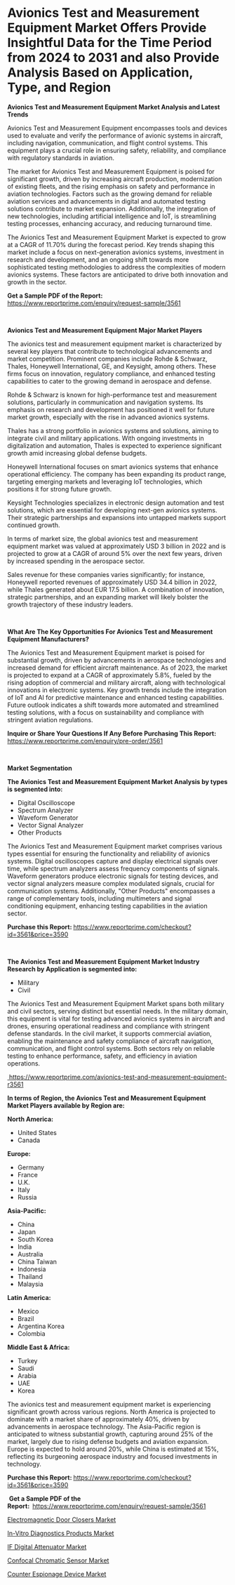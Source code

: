 <p><h1>Avionics Test and Measurement Equipment Market Offers Provide Insightful Data for the Time Period from 2024 to 2031 and also Provide Analysis Based on Application, Type, and Region</h1></p><p><strong>Avionics Test and Measurement Equipment Market Analysis and Latest Trends</strong></p>
<p><p>Avionics Test and Measurement Equipment encompasses tools and devices used to evaluate and verify the performance of avionic systems in aircraft, including navigation, communication, and flight control systems. This equipment plays a crucial role in ensuring safety, reliability, and compliance with regulatory standards in aviation.</p><p>The market for Avionics Test and Measurement Equipment is poised for significant growth, driven by increasing aircraft production, modernization of existing fleets, and the rising emphasis on safety and performance in aviation technologies. Factors such as the growing demand for reliable aviation services and advancements in digital and automated testing solutions contribute to market expansion. Additionally, the integration of new technologies, including artificial intelligence and IoT, is streamlining testing processes, enhancing accuracy, and reducing turnaround time.</p><p>The Avionics Test and Measurement Equipment Market is expected to grow at a CAGR of 11.70% during the forecast period. Key trends shaping this market include a focus on next-generation avionics systems, investment in research and development, and an ongoing shift towards more sophisticated testing methodologies to address the complexities of modern avionics systems. These factors are anticipated to drive both innovation and growth in the sector.</p></p>
<p><strong>Get a Sample PDF of the Report:&nbsp;</strong> <a href="https://www.reportprime.com/enquiry/request-sample/3561?utm_campaign=115&utm_medium=2&utm_source=Github&utm_content=ia&utm_term=27112024&utm_id=avionics-test-and-measurement-equipment">https://www.reportprime.com/enquiry/request-sample/3561</a></p>
<p>&nbsp;</p>
<p><strong>Avionics Test and Measurement Equipment Major Market Players</strong></p>
<p><p>The avionics test and measurement equipment market is characterized by several key players that contribute to technological advancements and market competition. Prominent companies include Rohde & Schwarz, Thales, Honeywell International, GE, and Keysight, among others. These firms focus on innovation, regulatory compliance, and enhanced testing capabilities to cater to the growing demand in aerospace and defense.</p><p>Rohde & Schwarz is known for high-performance test and measurement solutions, particularly in communication and navigation systems. Its emphasis on research and development has positioned it well for future market growth, especially with the rise in advanced avionics systems.</p><p>Thales has a strong portfolio in avionics systems and solutions, aiming to integrate civil and military applications. With ongoing investments in digitalization and automation, Thales is expected to experience significant growth amid increasing global defense budgets.</p><p>Honeywell International focuses on smart avionics systems that enhance operational efficiency. The company has been expanding its product range, targeting emerging markets and leveraging IoT technologies, which positions it for strong future growth.</p><p>Keysight Technologies specializes in electronic design automation and test solutions, which are essential for developing next-gen avionics systems. Their strategic partnerships and expansions into untapped markets support continued growth.</p><p>In terms of market size, the global avionics test and measurement equipment market was valued at approximately USD 3 billion in 2022 and is projected to grow at a CAGR of around 5% over the next few years, driven by increased spending in the aerospace sector.</p><p>Sales revenue for these companies varies significantly; for instance, Honeywell reported revenues of approximately USD 34.4 billion in 2022, while Thales generated about EUR 17.5 billion. A combination of innovation, strategic partnerships, and an expanding market will likely bolster the growth trajectory of these industry leaders.</p></p>
<p>&nbsp;</p>
<p><strong>What Are The Key Opportunities For Avionics Test and Measurement Equipment Manufacturers?</strong></p>
<p><p>The Avionics Test and Measurement Equipment market is poised for substantial growth, driven by advancements in aerospace technologies and increased demand for efficient aircraft maintenance. As of 2023, the market is projected to expand at a CAGR of approximately 5.8%, fueled by the rising adoption of commercial and military aircraft, along with technological innovations in electronic systems. Key growth trends include the integration of IoT and AI for predictive maintenance and enhanced testing capabilities. Future outlook indicates a shift towards more automated and streamlined testing solutions, with a focus on sustainability and compliance with stringent aviation regulations.</p></p>
<p><strong>Inquire or Share Your Questions If Any Before Purchasing This Report:</strong> <a href="https://www.reportprime.com/enquiry/pre-order/3561?utm_campaign=115&utm_medium=2&utm_source=Github&utm_content=ia&utm_term=27112024&utm_id=avionics-test-and-measurement-equipment">https://www.reportprime.com/enquiry/pre-order/3561</a></p>
<p>&nbsp;</p>
<p><strong>Market Segmentation</strong></p>
<p><strong>The Avionics Test and Measurement Equipment Market Analysis by types is segmented into:</strong></p>
<p><ul><li>Digital Oscilloscope</li><li>Spectrum Analyzer</li><li>Waveform Generator</li><li>Vector Signal Analyzer</li><li>Other Products</li></ul></p>
<p><p>The Avionics Test and Measurement Equipment market comprises various types essential for ensuring the functionality and reliability of avionics systems. Digital oscilloscopes capture and display electrical signals over time, while spectrum analyzers assess frequency components of signals. Waveform generators produce electronic signals for testing devices, and vector signal analyzers measure complex modulated signals, crucial for communication systems. Additionally, "Other Products" encompasses a range of complementary tools, including multimeters and signal conditioning equipment, enhancing testing capabilities in the aviation sector.</p></p>
<p><strong>Purchase this Report:&nbsp;</strong><a href="https://www.reportprime.com/checkout?id=3561&price=3590&utm_campaign=115&utm_medium=2&utm_source=Github&utm_content=ia&utm_term=27112024&utm_id=avionics-test-and-measurement-equipment">https://www.reportprime.com/checkout?id=3561&price=3590</a></p>
<p>&nbsp;</p>
<p><strong>The Avionics Test and Measurement Equipment Market Industry Research by Application is segmented into:</strong></p>
<p><ul><li>Military</li><li>Civil</li></ul></p>
<p><p>The Avionics Test and Measurement Equipment Market spans both military and civil sectors, serving distinct but essential needs. In the military domain, this equipment is vital for testing advanced avionics systems in aircraft and drones, ensuring operational readiness and compliance with stringent defense standards. In the civil market, it supports commercial aviation, enabling the maintenance and safety compliance of aircraft navigation, communication, and flight control systems. Both sectors rely on reliable testing to enhance performance, safety, and efficiency in aviation operations.</p></p>
<p><a href="https://www.reportprime.com/avionics-test-and-measurement-equipment-r3561?utm_campaign=115&utm_medium=2&utm_source=Github&utm_content=ia&utm_term=27112024&utm_id=avionics-test-and-measurement-equipment">&nbsp;https://www.reportprime.com/avionics-test-and-measurement-equipment-r3561</a></p>
<p><strong>In terms of Region, the Avionics Test and Measurement Equipment Market Players available by Region are:</strong></p>
<p>
    <p> <strong> North America: </strong>
        <ul>
            <li>United States</li>
            <li>Canada</li>
        </ul>
        </p> 
    <p> <strong> Europe: </strong>
        <ul>
            <li>Germany</li>
            <li>France</li>
            <li>U.K.</li>
            <li>Italy</li>
            <li>Russia</li>
        </ul>
        </p> 
    <p> <strong> Asia-Pacific: </strong>
        <ul>
            <li>China</li>
            <li>Japan</li>
            <li>South Korea</li>
            <li>India</li>
            <li>Australia</li>
            <li>China Taiwan</li>
            <li>Indonesia</li>
            <li>Thailand</li>
            <li>Malaysia</li>
        </ul>
        </p> 
    <p> <strong> Latin America: </strong>
        <ul>
            <li>Mexico</li>
            <li>Brazil</li>
            <li>Argentina Korea</li>
            <li>Colombia</li>
        </ul>
        </p> 
    <p> <strong> Middle East & Africa: </strong>
        <ul>
            <li>Turkey</li>
            <li>Saudi</li>
            <li>Arabia</li>
            <li>UAE</li>
            <li>Korea</li>
        </ul>
    </p>
    </p>
<p><p>The avionics test and measurement equipment market is experiencing significant growth across various regions. North America is projected to dominate with a market share of approximately 40%, driven by advancements in aerospace technology. The Asia-Pacific region is anticipated to witness substantial growth, capturing around 25% of the market, largely due to rising defense budgets and aviation expansion. Europe is expected to hold around 20%, while China is estimated at 15%, reflecting its burgeoning aerospace industry and focused investments in technology.</p></p>
<p><strong>Purchase this Report: </strong><a href="https://www.reportprime.com/checkout?id=3561&price=3590&utm_campaign=115&utm_medium=2&utm_source=Github&utm_content=ia&utm_term=27112024&utm_id=avionics-test-and-measurement-equipment">https://www.reportprime.com/checkout?id=3561&price=3590</a></p>
<p>&nbsp;<strong>Get a Sample PDF of the Report:&nbsp;&nbsp;</strong><a href="https://www.reportprime.com/enquiry/request-sample/3561?utm_campaign=115&utm_medium=2&utm_source=Github&utm_content=ia&utm_term=27112024&utm_id=avionics-test-and-measurement-equipment">https://www.reportprime.com/enquiry/request-sample/3561</a></p>
<p><strong></strong></p>
<p><p><a href="https://www.linkedin.com/pulse/exploring-electromagnetic-door-closers-market-dynamics-global-e2nzc?utm_campaign=115&utm_medium=2&utm_source=Github&utm_content=ia&utm_term=27112024&utm_id=avionics-test-and-measurement-equipment">Electromagnetic Door Closers Market</a></p><p><a href="https://issuu.com/reportprime-2/docs/in-vitro-diagnostics-products-marke_bd3244d12a6d8d?utm_campaign=115&utm_medium=2&utm_source=Github&utm_content=ia&utm_term=27112024&utm_id=avionics-test-and-measurement-equipment">In-Vitro Diagnostics Products Market</a></p><p><a href="https://github.com/JakirUddin651/Market-Research-Report-List-1/blob/main/if-digital-attenuator-market.md?utm_campaign=115&utm_medium=2&utm_source=Github&utm_content=ia&utm_term=27112024&utm_id=avionics-test-and-measurement-equipment">IF Digital Attenuator Market</a></p><p><a href="https://www.linkedin.com/pulse/exploring-confocal-chromatic-sensor-market-strategic-insights-growth-ym7uc?utm_campaign=115&utm_medium=2&utm_source=Github&utm_content=ia&utm_term=27112024&utm_id=avionics-test-and-measurement-equipment">Confocal Chromatic Sensor Market</a></p><p><a href="https://github.com/ashepherd82/Market-Research-Report-List-6/blob/main/counter-espionage-device-market.md?utm_campaign=115&utm_medium=2&utm_source=Github&utm_content=ia&utm_term=27112024&utm_id=avionics-test-and-measurement-equipment">Counter Espionage Device Market</a></p></p>
